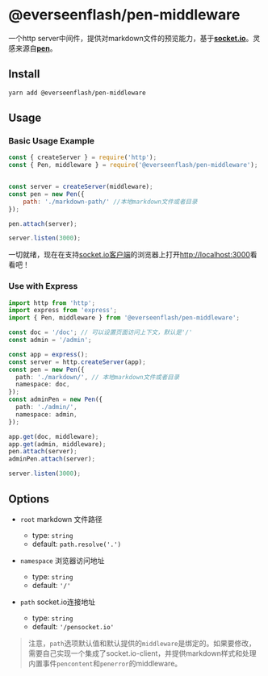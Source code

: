 # @everseenflash/pen-middleware

一个http server中间件，提供对markdown文件的预览能力，基于[**socket.io**](https://socket.io/)。灵感来源自[**pen**](https://github.com/utatti/pen)。

## Install

```bash
yarn add @everseenflash/pen-middleware
```

## Usage

### Basic Usage Example

```js
const { createServer } = require('http');
const { Pen, middleware } = require('@everseenflash/pen-middleware');


const server = createServer(middleware);
const pen = new Pen({
    path: './markdown-path/' //本地markdown文件或者目录
});

pen.attach(server);

server.listen(3000);
```

一切就绪，现在在支持[socket.io客户端](https://socket.io/docs/v3/client-installation/)的浏览器上打开<http://localhost:3000>看看吧！

### Use with Express

```ts
import http from 'http';
import express from 'express';
import { Pen, middleware } from '@everseenflash/pen-middleware';

const doc = '/doc'; // 可以设置页面访问上下文，默认是'/'
const admin = '/admin';

const app = express();
const server = http.createServer(app);
const pen = new Pen({
  path: './markdown/', // 本地markdown文件或者目录
  namespace: doc,
});
const adminPen = new Pen({
  path: './admin/',
  namespace: admin,
});

app.get(doc, middleware);
app.get(admin, middleware);
pen.attach(server);
adminPen.attach(server);

server.listen(3000);

```

## Options

+ `root`
markdown 文件路径
  + type: `string`
  + default: `path.resolve('.')`

+ `namespace`
浏览器访问地址
  + type: `string`
  + default: `'/'`

+ `path`
socket.io连接地址
  + type: `string`
  + default: `'/pensocket.io'`

> 注意，`path`选项默认值和默认提供的`middleware`是绑定的。如果要修改，需要自己实现一个集成了socket.io-client，并提供markdown样式和处理内置事件`pencontent`和`penerror`的middleware。

